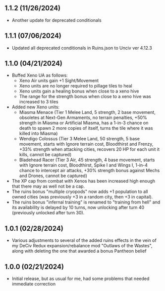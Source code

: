## 1.1.2 (11/26/2024)
- Another update for deprecated conditionals

## 1.1.1 (07/06/2024)
- Updated all deprecated conditionals in Ruins.json to Unciv ver 4.12.3

## 1.1.0 (04/21/2024)
- Buffed Xeno UA as follows:
    - Xeno Air units gain +1 Sight/Movement
    - Xeno units are no longer required to pillage tiles to heal
    - Xeno units gain a healing bonus when close to a xeno hive
    - The range for the strength bonus when close to a xeno hive was increased to 3 tiles
- Added new Xeno units:
    - Miasma Menace (Tier 1 Melee Land, 5 strength, 2 base movement, obsoletes at Next-Gen Armaments, no terrain penalties, +50% strength in Miasma or Artificial Miasma, has a 1-in-3 chance on death to spawn 2 more copies of itself, turns the tile where it was killed into Miasma)
    - Wendigo Colossus (Tier 3 Melee Land, 50 strength, 5 base movement, starts with Ignore terrain cost, Bloodthirst and Frenzy, +33% strength when attacking cities, recovers 20 HP for each unit it kills, cannot be captured)
    - Bladehead Racer (Tier 3 Air, 45 strength, 4 base movement, starts with Ignore terrain cost, Bloodthirst, Spike I and Wings I, 1-in-4 chance to intercept air attacks, +30% strength bonus against Mechs and Drones, cannot be captured)
- The XP cap from combat with Xenos has been increased high enough that there may as well not be a cap.
- The ruins bonus "multiple cryopods" now adds +1 population to all owned cities (was previously +3 in a random city, then +3 in capital).
- The ruins bonus "infernal training" is renamed to "training from hell" and its availability is delayed by 10 turns, now unlocking after turn 40 (previously unlocked after turn 30).

## 1.0.1 (02/28/2024)
- Various adjustments to several of the added ruins effects in the vein of my DeCiv Redux expansion/rebalance mod "Outlaws of the Wastes", along with deleting the one that awarded a bonus Pantheon belief

## 1.0.0 (02/21/2024)
- Initial release, but as usual for me, had some problems that needed immediate correction
